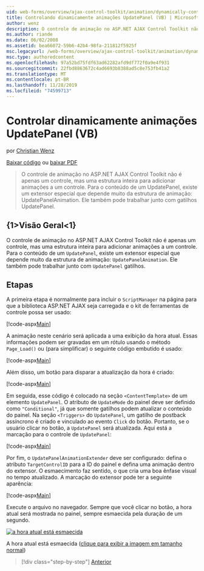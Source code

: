 ```yaml
---
uid: web-forms/overview/ajax-control-toolkit/animation/dynamically-controlling-updatepanel-animations-vb
title: Controlando dinamicamente animações UpdatePanel (VB) | Microsoft Docs
author: wenz
description: O controle de animação no ASP.NET AJAX Control Toolkit não é apenas um controle, mas uma estrutura inteira para adicionar animações a um controle. Para o conteúdo de um...
ms.author: riande
ms.date: 06/02/2008
ms.assetid: bea66072-59b6-42b4-98fa-211812f5925f
msc.legacyurl: /web-forms/overview/ajax-control-toolkit/animation/dynamically-controlling-updatepanel-animations-vb
msc.type: authoredcontent
ms.openlocfilehash: 97a52bd75fdf63ad62282afd9df772f0a9e4f931
ms.sourcegitcommit: 22fbd8863672c4ad6693b8388ad5c8e753fb41a2
ms.translationtype: MT
ms.contentlocale: pt-BR
ms.lasthandoff: 11/28/2019
ms.locfileid: "74599713"
---
```

# <a name="dynamically-controlling-updatepanel-animations-vb"></a>Controlar dinamicamente animações UpdatePanel (VB)

por [Christian Wenz](https://github.com/wenz)

[Baixar código](https://download.microsoft.com/download/9/3/f/93f8daea-bebd-4821-833b-95205389c7d0/UpdatePanelAnimation2.vb.zip) ou [baixar PDF](https://download.microsoft.com/download/b/6/a/b6ae89ee-df69-4c87-9bfb-ad1eb2b23373/updatepanelanimation2VB.pdf)

> O controle de animação no ASP.NET AJAX Control Toolkit não é apenas um controle, mas uma estrutura inteira para adicionar animações a um controle. Para o conteúdo de um UpdatePanel, existe um extensor especial que depende muito da estrutura de animação: UpdatePanelAnimation. Ele também pode trabalhar junto com gatilhos UpdatePanel.

## <a name="overview"></a>{1&gt;Visão Geral&lt;1}

O controle de animação no ASP.NET AJAX Control Toolkit não é apenas um controle, mas uma estrutura inteira para adicionar animações a um controle. Para o conteúdo de um `UpdatePanel`, existe um extensor especial que depende muito da estrutura de animação: `UpdatePanelAnimation`. Ele também pode trabalhar junto com `UpdatePanel` gatilhos.

## <a name="steps"></a>Etapas

A primeira etapa é normalmente para incluir o `ScriptManager` na página para que a biblioteca ASP.NET AJAX seja carregada e o kit de ferramentas de controle possa ser usado:

[!code-aspx[Main](dynamically-controlling-updatepanel-animations-vb/samples/sample1.aspx)]

A animação neste cenário será aplicada a uma exibição da hora atual. Essas informações podem ser gravadas em um rótulo usando o método `Page_Load()` ou (para simplificar) o seguinte código embutido é usado:

[!code-aspx[Main](dynamically-controlling-updatepanel-animations-vb/samples/sample2.aspx)]

Além disso, um botão para disparar a atualização da hora é criado:

[!code-aspx[Main](dynamically-controlling-updatepanel-animations-vb/samples/sample3.aspx)]

Em seguida, esse código é colocado na seção `<ContentTemplate>` de um elemento `UpdatePanel`. O atributo de `UpdateMode` do painel deve ser definido como `"Conditional"`, já que somente gatilhos podem atualizar o conteúdo do painel. Na seção `<Triggers>` do `UpdatePanel`, um gatilho de postback assíncrono é criado e vinculado ao evento `Click` do botão. Portanto, se o usuário clicar no botão, a `UpdatePanel` será atualizada. Aqui está a marcação para o controle de `UpdatePanel`:

[!code-aspx[Main](dynamically-controlling-updatepanel-animations-vb/samples/sample4.aspx)]

Por fim, o `UpdatePanelAnimationExtender` deve ser configurado: defina o atributo `TargetControlID` para a ID do painel e defina uma animação dentro do extensor. O esmaecimento faz sentido, o que cria uma boa ênfase visual no tempo atualizado. A marcação do extensor pode ter a seguinte aparência:

[!code-aspx[Main](dynamically-controlling-updatepanel-animations-vb/samples/sample5.aspx)]

Execute o arquivo no navegador. Sempre que você clicar no botão, a hora atual será mostrada no painel, sempre esmaecida pela duração de um segundo.

[![a hora atual está esmaecida](dynamically-controlling-updatepanel-animations-vb/_static/image2.png)](dynamically-controlling-updatepanel-animations-vb/_static/image1.png)

A hora atual está esmaecida ([clique para exibir a imagem em tamanho normal](dynamically-controlling-updatepanel-animations-vb/_static/image3.png))

> [!div class="step-by-step"]
> [Anterior](animating-an-updatepanel-control-vb.md)

